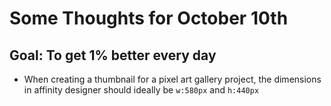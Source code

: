 # Some Thoughts for October 10th 

## Goal: To get 1% better every day
- When creating a thumbnail for a pixel art gallery project, the dimensions in affinity designer should ideally be `w:580px` and `h:440px`